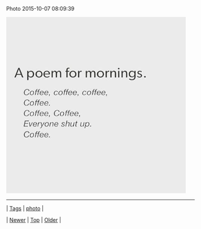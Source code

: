 <!--
title: Photo 2015-10-07 08
date: 2020-06-28T15:27:00.093Z
tags: photo
-->


Photo 2015-10-07 08:09:39

![](130672628703-0.jpg)

<!--BOTTOM-POST-NAVIGATION-->
---

| [Tags](tags.md) | [photo](tag-photo.md) |

| [Newer](130670253101.md) | [Top](index.md) | [Older](130674527803.md) |